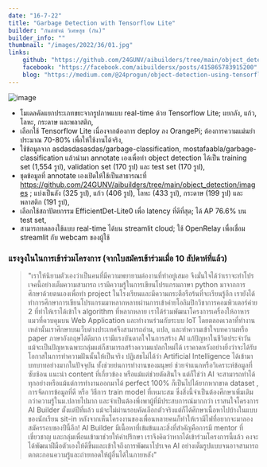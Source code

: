 ```yaml
---
date: "16-7-22"
title: "Garbage Detection with Tensorflow Lite"
builder: "กันต์พัจน์ วิเศษสุข (กัน)"
builder_info: ""
thumbnail: "/images/2022/36/01.jpg"
links:
    github: "https://github.com/24GUNV/aibuilders/tree/main/object_detection/images"
    facebook: "https://facebook.com/aibuildersx/posts/415865783915200"
    blog: "https://medium.com/@24progun/object-detection-using-tensorflow-lite-80da8d75c03b"
---
```


![image](/images/2022/36/01.jpg)

- โมเดลคัดแยกประเภทขยะจากรูปภาพแบบ real-time ด้วย Tensorflow Lite; แยกลัง, แก้ว, โลหะ, กระดาษ และพลาสติก,
- เลือกใช้ Tensorflow Lite เนื่องจากต้องการ deploy ลง OrangePi; ต้องการความแม่นยำประมาณ 70-80% เพื่อให้ใช้งานได้จริง,
- ใช้ข้อมูลจาก asdasdasasdas/garbage-classification, mostafaabla/garbage-classification แล้วนำมา annotate เองเพื่อทำ object detection ได้เป็น training set (1,554 รูป), validation set (170 รูป) และ test set (170 รูป),
- ชุดข้อมูลที่ annotate เองเปิดให้ใช้เป็นสาธารณะที่ https://github.com/24GUNV/aibuilders/tree/main/object_detection/images ; แบ่งเป็นลัง (325 รูป), แก้ว (406 รูป), โลหะ (433 รูป), กระดาษ (199 รูป) และพลาสติก (191 รูป),
- เลือกใช้สถาปัตยกรรม EfficientDet-Lite0 เพื่อ latency ที่ดีที่สุด; ได้ AP 76.6% บน test set,
- สามารถทดลองใช้แบบ real-time ได้บน streamlit cloud; ใช้ OpenRelay เพื่อเชื่อม streamlit กับ webcam ของผู้ใช้

### แรงจูงในในการเข้าร่วมโครงการ (จากใบสมัครเข้าร่วมเมื่อ 10 สัปดาห์ที่แล้ว)

> "เราให้นิยามตัวเองว่าเป็นคนที่มีความพยายามต่องานที่ทำอยู่เสมอ จึงมั่นใจได้ว่าเราจะทำโปรเจคนี้อย่างเต็มความสามารถ เรามีความรู้ในการเขียนโปรแกรมภาษา python มาจากการศึกษาด้วยตนเองเพื่อทำ project ในโรงเรียนและมีความกระตือรือร้นที่จะเรียนรู้อีก เรายังได้ทำการศึกษาการเขียนโปรแกรมมาหลากหลายผ่านการเข้าค่ายโอลิมปิกวิชาการคอมพิวเตอร์ค่าย 2 ที่ทำให้เราได้เข้าใจ algorithm ที่หลากหลาย เราได้ร่วมพัฒนาโครงการเครื่องให้อาหารแมวที่ควบคุมบน Web Application และทำงานร่วมกับระบบ IoT โดยตลอดเวลาที่ทำงานเหล่านั้นเราศึกษาบนเว็บต่างประเทศจึงสามารถอ่าน, แปล, และทำความเข้าใจบทความหรือ paper ภาษาอังกฤษได้ดีมาก เรามีแรงบันดาลใจในการสร้าง AI แก้ปัญหาในชีวิตประจำวัน แม้จะเป็นปัญหาเฉพาะกลุ่มแต่ก็สามารถสร้างความแปลกใหม่ได้ เราคาดหวังอย่างยิ่งว่าจะได้รับโอกาสในการทำความฝันนั้นให้เป็นจริง  ปฏิเสธไม่ได้ว่า Artificial Intelligence ได้เข้ามาบทบาทอย่างมากในปัจจุบัน ทั้งช่วยย่นการทำงานของมนุษย์ ช่วยจำแนกหรือวิเคราะห์ข้อมูลที่ซับซ้อน แนะนำ content ที่เกี่ยวข้อง หรือแม้แต่ช่วยตัดสินใจ แต่ก็ใช่ว่า AI จะสามารถทำได้ทุกอย่างหรือแม้แต่การทำงานออกมาได้ perfect 100% ก็เป็นไปได้ยากหากขาด dataset , การจัดการข้อมูลที่ดี หรือ วิธีการ train model ที่เหมาะสม ซึ่งสิ่งนี้จำเป็นต้องศึกษาเพิ่มเติมกว่าความรู้ในม.ปลายไปมาก และจำเป็นต้องพึ่งพาผู้ที่มีประสบการณ์มากกว่า  เราสนใจโครงการ AI Builder ตั้งแต่ปีที่แล้ว แม้จะไม่ผ่านรอบคัดเลือกตัวจริงแต่ก็ได้ศึกษาเนื้อหาไปบ้างในแบบของนักเรียน sit-in หลังจากเห็นโครงงานของเพื่อนหลายคนก็ทำให้เรามีไฟที่อยากจะมาลองสมัครรอบของปีนี้อีก! AI Builder มีเนื้อหาที่เข้มข้นและสิ่งที่สำคัญคือการมี mentor ที่เชี่ยวชาญ และกลุ่มเพื่อนเข้ามาช่วยให้คำปรึกษา เราจึงคิดว่าหากได้เข้าร่วมโครงการนี้แล้ว คงจะได้พัฒนาฝีมือตัวเองให้ดีขึ้นและเข้าใจถึงการพัฒนาโปรเจค AI อย่างเต็มรูปแบบจนอาจสามารถตกตะกอนความรู้และถ่ายทอดให้ผู้อื่นได้ในภายหลัง"